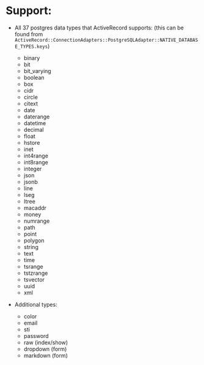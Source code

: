 # Support:
- All 37 postgres data types that ActiveRecord supports: (this can be found from `ActiveRecord::ConnectionAdapters::PostgreSQLAdapter::NATIVE_DATABASE_TYPES.keys`)

    - binary
    - bit
    - bit_varying
    - boolean
    - box
    - cidr
    - circle
    - citext
    - date
    - daterange
    - datetime
    - decimal
    - float
    - hstore
    - inet
    - int4range
    - int8range
    - integer
    - json
    - jsonb
    - line
    - lseg
    - ltree
    - macaddr
    - money
    - numrange
    - path
    - point
    - polygon
    - string
    - text
    - time
    - tsrange
    - tstzrange
    - tsvector
    - uuid
    - xml

- Additional types:

    - color
    - email
    - sti
    - password
    - raw (index/show)
    - dropdown (form)
    - markdown (form)

